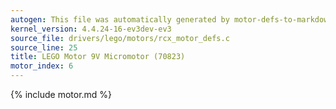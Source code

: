 ```yaml
---
autogen: This file was automatically generated by motor-defs-to-markdown.py
kernel_version: 4.4.24-16-ev3dev-ev3
source_file: drivers/lego/motors/rcx_motor_defs.c
source_line: 25
title: LEGO Motor 9V Micromotor (70823)
motor_index: 6
---
```


{% include motor.md %}
